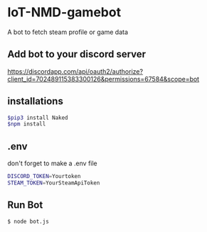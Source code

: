 # IoT-NMD-gamebot
A bot to fetch steam profile or game data
## Add bot to your discord server
https://discordapp.com/api/oauth2/authorize?client_id=702489115383300126&permissions=67584&scope=bot

## installations
```sh
$pip3 install Naked
$npm install
```

## .env
don't forget to make a .env file
```sh
DISCORD_TOKEN=Yourtoken
STEAM_TOKEN=YourSteamApiToken
```
## Run Bot
```sh
$ node bot.js
```

